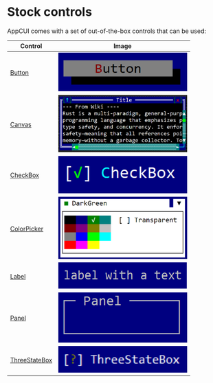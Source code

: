 # Stock controls

AppCUI comes with a set of out-of-the-box controls that can be used:

| Control                                          | Image                                                       |
| ------------------------------------------------ | ----------------------------------------------------------- |
| [Button](stock-controls/button.md)               | <img src="stock-controls/img/button.png" width=300/>        |
| [Canvas](stock-controls/canvas.md)               | <img src="stock-controls/img/canvas.png" width=300/>        |
| [CheckBox](stock-controls/checkbox.md)           | <img src="stock-controls/img/checkbox.png" width=300/>      |
| [ColorPicker](stock-controls/colorpicker.md)     | <img src="stock-controls/img/colorpicker.png" width=300/>   |
| [Label](stock-controls/label.md)                 | <img src="stock-controls/img/label.png" width=300/>         |
| [Panel](stock-controls/panel.md)                 | <img src="stock-controls/img/panel.png" width=300/>         |
| [ThreeStateBox](stock-controls/threestatebox.md) | <img src="stock-controls/img/threestatebox.png" width=300/> |

